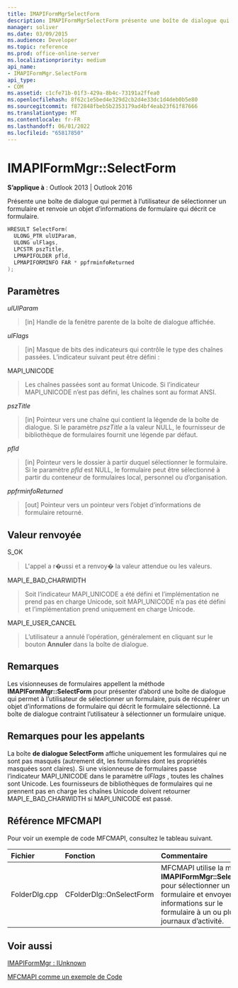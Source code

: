 ```yaml
---
title: IMAPIFormMgrSelectForm
description: IMAPIFormMgrSelectForm présente une boîte de dialogue qui permet à l’utilisateur de sélectionner un formulaire et renvoie un objet d’informations de formulaire qui décrit ce formulaire.
manager: soliver
ms.date: 03/09/2015
ms.audience: Developer
ms.topic: reference
ms.prod: office-online-server
ms.localizationpriority: medium
api_name:
- IMAPIFormMgr.SelectForm
api_type:
- COM
ms.assetid: c1cfe71b-01f3-429a-8b4c-73191a2ffea0
ms.openlocfilehash: 8f62c1e5bed4e329d2cb2d4e33dc1d4deb0b5e80
ms.sourcegitcommit: f872848fbeb5b2353179ad4bf4eab23f61f87666
ms.translationtype: MT
ms.contentlocale: fr-FR
ms.lasthandoff: 06/01/2022
ms.locfileid: "65817850"
---
```

# <a name="imapiformmgrselectform"></a>IMAPIFormMgr::SelectForm

  
  
**S’applique à** : Outlook 2013 | Outlook 2016 
  
Présente une boîte de dialogue qui permet à l’utilisateur de sélectionner un formulaire et renvoie un objet d’informations de formulaire qui décrit ce formulaire.
  
```cpp
HRESULT SelectForm(
  ULONG_PTR ulUIParam,
  ULONG ulFlags,
  LPCSTR pszTitle,
  LPMAPIFOLDER pfld,
  LPMAPIFORMINFO FAR * ppfrminfoReturned
);
```

## <a name="parameters"></a>Paramètres

 _ulUIParam_
  
> [in] Handle de la fenêtre parente de la boîte de dialogue affichée. 
    
 _ulFlags_
  
> [in] Masque de bits des indicateurs qui contrôle le type des chaînes passées. L’indicateur suivant peut être défini :
    
MAPI_UNICODE 
  
> Les chaînes passées sont au format Unicode. Si l’indicateur MAPI_UNICODE n’est pas défini, les chaînes sont au format ANSI.
    
 _pszTitle_
  
> [in] Pointeur vers une chaîne qui contient la légende de la boîte de dialogue. Si le paramètre  _pszTitle_ a la valeur NULL, le fournisseur de bibliothèque de formulaires fournit une légende par défaut. 
    
 _pfld_
  
> [in] Pointeur vers le dossier à partir duquel sélectionner le formulaire. Si le paramètre  _pfld_ est NULL, le formulaire peut être sélectionné à partir du conteneur de formulaires local, personnel ou d’organisation. 
    
 _ppfrminfoReturned_
  
> [out] Pointeur vers un pointeur vers l’objet d’informations de formulaire retourné.
    
## <a name="return-value"></a>Valeur renvoyée

S_OK 
  
> L'appel a r�ussi et a renvoy� la valeur attendue ou les valeurs.
    
MAPI_E_BAD_CHARWIDTH 
  
> Soit l’indicateur MAPI_UNICODE a été défini et l’implémentation ne prend pas en charge Unicode, soit MAPI_UNICODE n’a pas été défini et l’implémentation prend uniquement en charge Unicode.
    
MAPI_E_USER_CANCEL 
  
> L’utilisateur a annulé l’opération, généralement en cliquant sur le bouton **Annuler** dans la boîte de dialogue. 
    
## <a name="remarks"></a>Remarques

Les visionneuses de formulaires appellent la méthode **IMAPIFormMgr::SelectForm** pour présenter d’abord une boîte de dialogue qui permet à l’utilisateur de sélectionner un formulaire, puis de récupérer un objet d’informations de formulaire qui décrit le formulaire sélectionné. La boîte de dialogue contraint l’utilisateur à sélectionner un formulaire unique. 
  
## <a name="notes-to-callers"></a>Remarques pour les appelants

La boîte **de dialogue SelectForm** affiche uniquement les formulaires qui ne sont pas masqués (autrement dit, les formulaires dont les propriétés masquées sont claires). Si une visionneuse de formulaires passe l’indicateur MAPI_UNICODE dans le paramètre _ulFlags_ , toutes les chaînes sont Unicode. Les fournisseurs de bibliothèques de formulaires qui ne prennent pas en charge les chaînes Unicode doivent retourner MAPI_E_BAD_CHARWIDTH si MAPI_UNICODE est passé. 
  
## <a name="mfcmapi-reference"></a>Référence MFCMAPI

Pour voir un exemple de code MFCMAPI, consultez le tableau suivant.
  
|**Fichier**|**Fonction**|**Commentaire**|
|:-----|:-----|:-----|
|FolderDlg.cpp  <br/> |CFolderDlg::OnSelectForm  <br/> |MFCMAPI utilise la méthode **IMAPIFormMgr::SelectForm** pour sélectionner un formulaire et envoyer des informations sur le formulaire à un ou plusieurs journaux d’activité. |
   
## <a name="see-also"></a>Voir aussi



[IMAPIFormMgr : IUnknown](imapiformmgriunknown.md)


[MFCMAPI comme un exemple de Code](mfcmapi-as-a-code-sample.md)

